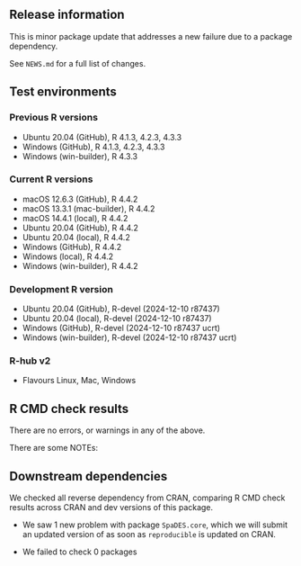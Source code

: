 ## Release information

This is minor package update that addresses a new failure due to a package dependency. 

See `NEWS.md` for a full list of changes.

## Test environments

  
### Previous R versions
* Ubuntu 20.04                 (GitHub), R 4.1.3, 4.2.3, 4.3.3
* Windows                      (GitHub), R 4.1.3, 4.2.3, 4.3.3
* Windows                 (win-builder), R 4.3.3

### Current R versions
* macOS 12.6.3                 (GitHub), R 4.4.2
* macOS 13.3.1            (mac-builder), R 4.4.2
* macOS 14.4.1                  (local), R 4.4.2
* Ubuntu 20.04                 (GitHub), R 4.4.2
* Ubuntu 20.04                  (local), R 4.4.2
* Windows                      (GitHub), R 4.4.2
* Windows                       (local), R 4.4.2
* Windows                 (win-builder), R 4.4.2

### Development R version
* Ubuntu 20.04                 (GitHub), R-devel (2024-12-10 r87437)
* Ubuntu 20.04                  (local), R-devel (2024-12-10 r87437)
* Windows                      (GitHub), R-devel (2024-12-10 r87437 ucrt)
* Windows                 (win-builder), R-devel (2024-12-10 r87437 ucrt)

### R-hub v2
* Flavours              Linux, Mac, Windows


## R CMD check results

There are no errors, or warnings in any of the above.

There are some NOTEs:

## Downstream dependencies

We checked all reverse dependency from CRAN, comparing R CMD check results across CRAN and dev versions of this package.

 * We saw 1 new problem with package `SpaDES.core`, which we will submit an updated version of as soon as `reproducible` is updated on CRAN.

 * We failed to check 0 packages
